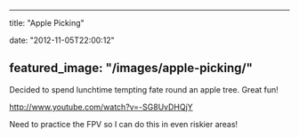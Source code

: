 
---
title: "Apple Picking"

date: "2012-11-05T22:00:12"

featured_image: "/images/apple-picking/"
---


Decided to spend lunchtime tempting fate round an apple tree.  Great fun!

http://www.youtube.com/watch?v=-SG8UvDHQjY

Need to practice the FPV so I can do this in even riskier areas!
